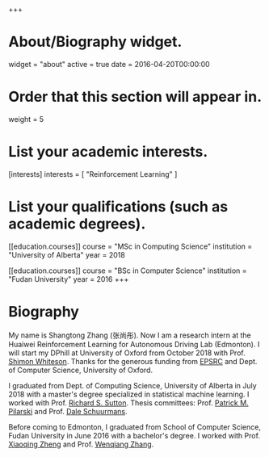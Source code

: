 +++
# About/Biography widget.
widget = "about"
active = true
date = 2016-04-20T00:00:00

# Order that this section will appear in.
weight = 5

# List your academic interests.
[interests]
  interests = [
    "Reinforcement Learning"
  ]

# List your qualifications (such as academic degrees).

[[education.courses]]
  course = "MSc in Computing Science"
  institution = "University of Alberta"
  year = 2018

[[education.courses]]
  course = "BSc in Computer Science"
  institution = "Fudan University"
  year = 2016
+++

# Biography

My name is Shangtong Zhang (张尚彤). Now I am a research intern at the Huaiwei Reinforcement Learning for Autonomous Driving Lab (Edmonton). I will start my DPhill at University of Oxford from October 2018 with Prof. [Shimon Whiteson](http://whirl.cs.ox.ac.uk/). Thanks for the generous funding from [EPSRC](https://epsrc.ukri.org/) and Dept. of Computer Science, University of Oxford. 

I graduated from Dept. of Computing Science, University of Alberta in July 2018 with a master's degree specialized in statistical machine learning. I worked with Prof. [Richard S. Sutton](http://incompleteideas.net/). Thesis committees: Prof. [Patrick M. Pilarski](https://sites.ualberta.ca/~pilarski/) and Prof. [Dale Schuurmans](https://webdocs.cs.ualberta.ca/~dale/).

Before coming to Edmonton, I graduated from School of Computer Science, Fudan University in June 2016 with a bachelor's degree. I worked with Prof. [Xiaoqing Zheng](http://homepage.fudan.edu.cn/zhengxq/) and Prof. [Wenqiang Zhang](http://www.cs.fudan.edu.cn/?page_id=2022).